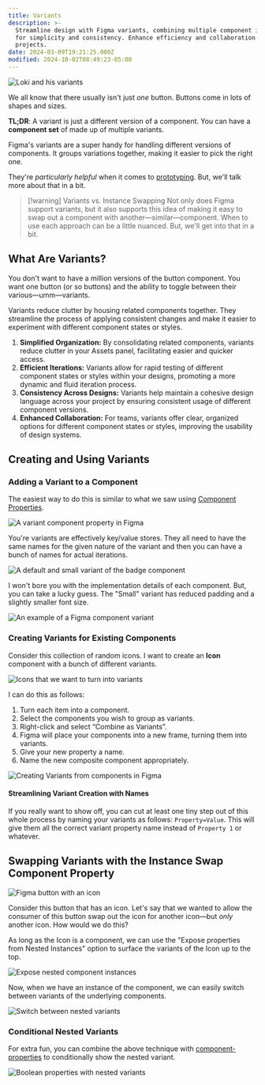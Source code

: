 ```yaml
---
title: Variants
description: >-
  Streamline design with Figma variants, combining multiple component iterations
  for simplicity and consistency. Enhance efficiency and collaboration in your
  projects.
date: 2024-03-09T19:21:25.000Z
modified: 2024-10-02T08:49:23-05:00
---
```


![Loki and his variants](assets/figma-loki-variants.jpg)

We all know that there usually isn't just _one_ button. Buttons come in lots of shapes and sizes.

**TL;DR**: A variant is just a different version of a component. You can have a **component set** of made up of multiple variants.

Figma's variants are a super handy for handling different versions of components. It groups variations together, making it easier to pick the right one.

They're _particularly helpful_ when it comes to [prototyping](prototyping.md). But, we'll talk more about that in a bit.

> [!warning] Variants vs. Instance Swapping
> Not only does Figma support variants, but it also supports this idea of making it easy to swap out a component with another—similar—component. When to use each approach can be a little nuanced. But, we'll get into that in a bit.

## What Are Variants?

You don't want to have a million versions of the button component. You want one button (or so buttons) and the ability to toggle between their various—umm—variants.

Variants reduce clutter by housing related components together. They streamline the process of applying consistent changes and make it easier to experiment with different component states or styles.

1. **Simplified Organization:** By consolidating related components, variants reduce clutter in your Assets panel, facilitating easier and quicker access.
2. **Efficient Iterations:** Variants allow for rapid testing of different component states or styles within your designs, promoting a more dynamic and fluid iteration process.
3. **Consistency Across Designs:** Variants help maintain a cohesive design language across your project by ensuring consistent usage of different component versions.
4. **Enhanced Collaboration:** For teams, variants offer clear, organized options for different component states or styles, improving the usability of design systems.

## Creating and Using Variants

### Adding a Variant to a Component

The easiest way to do this is similar to what we saw using [Component Properties](component-properties.md).

![A variant component property in Figma](assets/figma-variant-component-property.png)

You're variants are effectively key/value stores. They all need to have the same names for the given nature of the variant and then you can have a bunch of names for actual iterations.

![A default and small variant of the badge component](assets/figna-variant-example.png)

I won't bore you with the implementation details of each component. But, you can take a lucky guess. The "Small" variant has reduced padding and a slightly smaller font size.

![An example of a Figma component variant](assets/figma-variant-example.gif)

### Creating Variants for Existing Components

Consider this collection of random icons. I want to create an **Icon** component with a bunch of different variants.

![Icons that we want to turn into variants](assets/figma-collection-of-icons.png)

I can do this as follows:

1. Turn each item into a component.
2. Select the components you wish to group as variants.
3. Right-click and select “Combine as Variants”.
4. Figma will place your components into a new frame, turning them into variants.
5. Give your new property a name.
6. Name the new composite component appropriately.

![Creating Variants from components in Figma](assets/figma-creating-variants-from-components.gif)

#### Streamlining Variant Creation with Names

If you really want to show off, you can cut at least one tiny step out of this whole process by naming your variants as follows: `Property=Value`. This will give them all the correct variant property name instead of `Property 1` or whatever.

## Swapping Variants with the Instance Swap Component Property

![Figma button with an icon](assets/figma-button-with-icon.png)

Consider this button that has an icon. Let's say that we wanted to allow the consumer of this button swap out the icon for another icon—but _only_ another icon. How would we do this?

As long as the Icon is a component, we can use the "Expose properties from Nested Instances" option to surface the variants of the Icon up to the top.

![Expose nested component instances](assets/figma-expose-nested-instances.png)

Now, when we have an instance of the component, we can easily switch between variants of the underlying components.

![Switch between nested variants](assets/figma-switch-between-nested-variants.gif)

### Conditional Nested Variants

For extra fun, you can combine the above technique with [component-properties](component-properties.md#boolean-properties) to conditionally show the nested variant.

![Boolean properties with nested variants](assets/figma-boolean-properties-with-nested-variants.gif)
